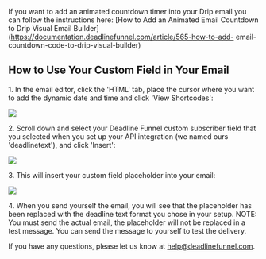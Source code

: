 If you want to add an animated countdown timer into your Drip email you can
follow the instructions here:    [How to Add an Animated Email Countdown to
Drip Visual Email
Builder](https://documentation.deadlinefunnel.com/article/565-how-to-add-
email-countdown-code-to-drip-visual-builder)

## How to Use Your Custom Field in Your Email

1\. In the email editor, click the 'HTML' tab, place the cursor where you want to add the dynamic date and time and click 'View Shortcodes': 

![](https://s3.amazonaws.com/helpscout.net/docs/assets/53974d6ce4b0c76107b109d1/images/5a21d8070428637405653fa4/file-LPT1q5KuSZ.png)

2\. Scroll down and select your Deadline Funnel custom subscriber field that you selected when you set up your API integration (we named ours 'deadlinetext'), and click 'Insert': 

![](https://s3.amazonaws.com/helpscout.net/docs/assets/53974d6ce4b0c76107b109d1/images/5a21d8650428637405653fa8/file-9nLhQ1mtyT.png)

3\. This will insert your custom field placeholder into your email: 

![](https://s3.amazonaws.com/helpscout.net/docs/assets/53974d6ce4b0c76107b109d1/images/59d68ee62c7d3a40f0ed3b45/file-L1LQJIpxNU.png)

4\. When you send yourself the email, you will see that the placeholder has been replaced with the deadline text format you chose in your setup. 
     NOTE: You must send the actual email, the placeholder will not be replaced in a test message. You can send the message to yourself to test the delivery. 
  

If you have any questions, please let us know at
[help@deadlinefunnel.com](mailto:mailto:help@deadlinefunnel.com).

